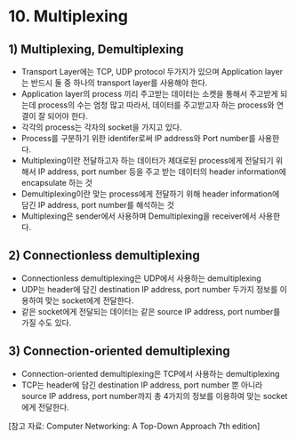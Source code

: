 # 10. Multiplexing
## 1) Multiplexing, Demultiplexing
+ Transport Layer에는 TCP, UDP protocol 두가지가 있으며 Application layer는 반드시 둘 중 하나의 transport layer를 사용해야 한다.
+ Application layer의 process 끼리 주고받는 데이터는 소켓을 통해서 주고받게 되는데 process의 수는 엄청 많고 따라서, 데이터를 주고받고자 하는 process와 연결이 잘 되어야 한다.
+ 각각의 process는 각자의 socket을 가지고 있다.
+ Process를 구분하기 위한 identifer로써 IP address와 Port number를 사용한다.
+ Multiplexing이란 전달하고자 하는 데이터가 제대로된 process에게 전달되기 위해서 IP address, port number 등을 주고 받는 데이터의 header information에 encapsulate 하는 것
+ Demultiplexing이란 맞는 process에게 전달하기 위해 header information에 담긴 IP address, port number를 해석하는 것
+ Multiplexing은 sender에서 사용하며 Demultiplexing을 receiver에서 사용한다.

## 2) Connectionless demultiplexing
+ Connectionless demultiplexing은 UDP에서 사용하는 demultiplexing
+ UDP는 header에 담긴 destination IP address, port number 두가지 정보를 이용하여 맞는 socket에게 전달한다.
+ 같은 socket에게 전달되는 데이터는 같은 source IP address, port number를 가질 수도 있다.

## 3) Connection-oriented demultiplexing
+ Connection-oriented demultiplexing은 TCP에서 사용하는 demultiplexing
+ TCP는 header에 담긴 destination IP address, port number 뿐 아니라 source IP address, port number까지 총 4가지의 정보를 이용하여 맞는 socket에게 전달한다.

[참고 자료: Computer Networking: A Top-Down Approach 7th edition]
